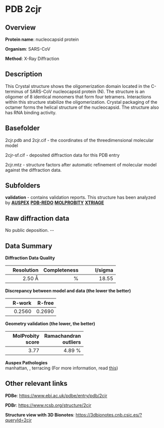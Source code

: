 # PDB 2cjr

## Overview

**Protein name**: nucleocapsid protein

**Organism**: SARS-CoV

**Method**: X-Ray Diffraction

## Description

This Crystal structure shows the oligomerization domain located in the C-terminus of SARS-CoV nucleocapsid protein (N). The structure is an oligomer of 8 identical monomers that form four tetramers. Interactions within this structure stabilize the oligomerization. Crystal packaging of the octamer forms the helical structure of the nucleocapsid. The structure also has RNA binding activity.

## Basefolder

2cjr.pdb and 2cjr.cif - the coordinates of the threedimensional molecular model

2cjr-sf.cif - deposited diffraction data for this PDB entry

2cjr.mtz - structure factors after automatic refinement of molecular model against the diffraction data.

## Subfolders





**validation** - contains validation reports. This structure has been analyzed by [**AUSPEX**](https://github.com/thorn-lab/coronavirus_structural_task_force/tree/master/pdb/nucleocapsid_protein/SARS-CoV/2cjr/validation/auspex) [**PDB-REDO**](https://github.com/thorn-lab/coronavirus_structural_task_force/tree/master/pdb/nucleocapsid_protein/SARS-CoV/2cjr/validation/pdb-redo) [**MOLPROBITY**](https://github.com/thorn-lab/coronavirus_structural_task_force/tree/master/pdb/nucleocapsid_protein/SARS-CoV/2cjr/validation/molprobity) [**XTRIAGE**](https://github.com/thorn-lab/coronavirus_structural_task_force/blob/master/pdb/nucleocapsid_protein/SARS-CoV/2cjr/validation/Xtriage_output.log)  



## Raw diffraction data

No public deposition. --<br> 

## Data Summary
**Diffraction Data Quality**

|   | Resolution | Completeness| I/sigma |
|---|-------------:|----------------:|--------------:|
|   |2.50 Å|      %|<img width=50/>18.55|

**Discrepancy between model and data (the lower the better)**

|   | **R-work**| **R-free**   
|---|-------------:|----------------:|           
||  0.2560|  0.2690|

**Geometry validation (the lower, the better)**

|   |**MolProbity<br>score**| **Ramachandran<br>outliers** 
|---|-------------:|----------------:|
||  3.77|  4.89 %|

**Auspex Pathologies**<br> manhattan, , terracing (For more information, read [this](https://github.com/thorn-lab/coronavirus_structural_task_force/blob/master/pdb/nucleocapsid_protein/SARS-CoV/2cjr/validation/auspex/2cjr_auspex_comments.txt))

 



## Other relevant links 
**PDBe**:  https://www.ebi.ac.uk/pdbe/entry/pdb/2cjr
 
**PDBr**: https://www.rcsb.org/structure/2cjr 

**Structure view with 3D Bionotes**: https://3dbionotes.cnb.csic.es/?queryId=2cjr

